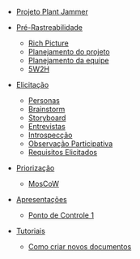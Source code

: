 - [Projeto Plant Jammer](/)

- [Pré-Rastreabilidade](pages/ponto_de_controle_1/rich_picture.md)
  - [Rich Picture](pages/ponto_de_controle_1/rich_picture.md)
  - [Planejamento do projeto](pages/ponto_de_controle_1/planejamento_projeto.md)
  - [Planejamento da equipe](pages/ponto_de_controle_1/planejamento_equipe.md)
  - [5W2H](pages/ponto_de_controle_2/52wh.md)

- [Elicitação](pages/ponto_de_controle_2/personas.md)
  - [Personas](pages/ponto_de_controle_2/personas.md)
  - [Brainstorm](pages/ponto_de_controle_2/brainstorm.md)
  - [Storyboard](pages/ponto_de_controle_2/storyboard.md)
  - [Entrevistas](pages/ponto_de_controle_2/entrevista.md)
  - [Introspecção](pages/ponto_de_controle_2/introspecao.md)
  - [Observação Participativa](pages/ponto_de_controle_2/observacao_participativa.md)
  - [Requisitos Elicitados](pages/ponto_de_controle_2/requisitos_elicitados.md)

- [Priorização]()
  - [MosCoW]()

<!--
- [Modelagem]()
  - [Léxicos]()
  - [Cenários]()
  - [Casos de uso]()
  - [NFR]()

- [Pós-Rastreabilidade]()
  - [Backward-From]()
  - [Forward-From]()
-->

- [Apresentações](pages/ponto_de_controle_1/apresentacao.md)
  - [Ponto de Controle 1](pages/ponto_de_controle_1/apresentacao.md)

- [Tutoriais](pages/ponto_de_controle_1/tutorial_novo_documento.md)
  - [Como criar novos documentos](pages/ponto_de_controle_1/tutorial_novo_documento.md)
